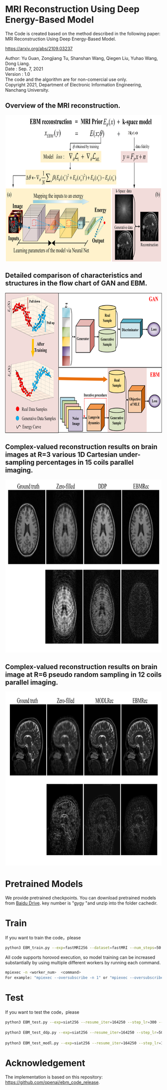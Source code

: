 # MRI Reconstruction Using Deep Energy-Based Model
The Code is created based on the method described in the following paper: MRI Reconstruction Using Deep Energy-Based Model.    

https://arxiv.org/abs/2109.03237    

Author: Yu Guan, Zongjiang Tu, Shanshan Wang, Qiegen Liu, Yuhao Wang, Dong Liang.  
Date : Sep. 7, 2021  
Version : 1.0   
The code and the algorithm are for non-comercial use only.   
Copyright 2021, Department of Electronic Information Engineering, Nanchang University. 


## Overview of the MRI reconstruction.
 <div align="center"><img src="https://github.com/yqx7150/EBMRec/blob/main/Figs/Fig1.png" width = "815" height = "470"> </div>
 
## Detailed comparison of characteristics and structures in the flow chart of GAN and EBM. 
 <div align="center"><img src="https://github.com/yqx7150/EBMRec/blob/main/Figs/Fig2.png" width = "781" height = "450"> </div>
 
## Complex-valued reconstruction results on brain images at R=3 various 1D Cartesian under-sampling percentages in 15 coils parallel imaging.
 <div align="center"><img src="https://github.com/yqx7150/EBMRec/blob/main/Figs/Fig5.png" width = "844" height = "556"> </div>
 
## Complex-valued reconstruction results on brain image at R=6 pseudo random sampling in 12 coils parallel imaging.
 <div align="center"><img src="https://github.com/yqx7150/EBMRec/blob/main/Figs/Fig6.png" width = "893" height = "558"> </div>

# Pretrained Models
We provide pretrained checkpoints. You can download pretrained models from [Baidu Drive](https://pan.baidu.com/s/1spFtJLw-5GFwg9rHB015yA). key number is "gygy "and unzip into the folder cachedir.

# Train
If you want to train the code，please
```bash
python3 EBM_train.py --exp=fastMRI256 --dataset=fastMRI --num_steps=50 --batch_size=16 --step_lr=100 --lr=3e-4 --zero_kl --replay_batch --ResNet128_model --cclass --swish_act
```
All code supports horovod execution, so model training can be increased substantially by using multiple different workers by running each command.
```bash
mpiexec -n <worker_num>  <command>
For example: "mpiexec --oversubscribe -n 1" or "mpiexec --oversubscribe -n 4"
```

# Test
If you want to test the code，please
```bash
python3 EBM_test.py --exp=siat256 --resume_iter=164250 --step_lr=300 --swish_act

python3 EBM_test_ddp.py --exp=siat256 --resume_iter=164250 --step_lr=50 --swish_act

python3 EBM_test_modl.py --exp=siat256 --resume_iter=164250 --step_lr=10 --swish_act
```

# Acknowledgement
The implementation is based on this repository: https://github.com/openai/ebm_code_release.
